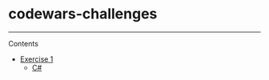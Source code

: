 # codewars-challenges

----

Contents

- [Exercise 1](Exercise_1)
	- [C#](Exercise_1/Exercise_1_CSharp)